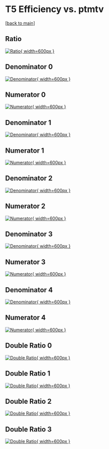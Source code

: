 # T5 Efficiency vs. ptmtv

[[back to main](./)]



## Ratio

[![Ratio](../mtv/var/T5_xtr_0_1_eff_ptmtv.png){ width=600px }](../mtv/var/T5_xtr_0_1_eff_ptmtv.pdf)

## Denominator 0

[![Denominator](../mtv/den/T5_xtr_0_1_eff_ptmtv_den0.png){ width=600px }](../mtv/den/T5_xtr_0_1_eff_ptmtv_den0.pdf)

## Numerator 0

[![Numerator](../mtv/num/T5_xtr_0_1_eff_ptmtv_num0.png){ width=600px }](../mtv/num/T5_xtr_0_1_eff_ptmtv_num0.pdf)

## Denominator 1

[![Denominator](../mtv/den/T5_xtr_0_1_eff_ptmtv_den1.png){ width=600px }](../mtv/den/T5_xtr_0_1_eff_ptmtv_den1.pdf)

## Numerator 1

[![Numerator](../mtv/num/T5_xtr_0_1_eff_ptmtv_num1.png){ width=600px }](../mtv/num/T5_xtr_0_1_eff_ptmtv_num1.pdf)

## Denominator 2

[![Denominator](../mtv/den/T5_xtr_0_1_eff_ptmtv_den2.png){ width=600px }](../mtv/den/T5_xtr_0_1_eff_ptmtv_den2.pdf)

## Numerator 2

[![Numerator](../mtv/num/T5_xtr_0_1_eff_ptmtv_num2.png){ width=600px }](../mtv/num/T5_xtr_0_1_eff_ptmtv_num2.pdf)

## Denominator 3

[![Denominator](../mtv/den/T5_xtr_0_1_eff_ptmtv_den3.png){ width=600px }](../mtv/den/T5_xtr_0_1_eff_ptmtv_den3.pdf)

## Numerator 3

[![Numerator](../mtv/num/T5_xtr_0_1_eff_ptmtv_num3.png){ width=600px }](../mtv/num/T5_xtr_0_1_eff_ptmtv_num3.pdf)

## Denominator 4

[![Denominator](../mtv/den/T5_xtr_0_1_eff_ptmtv_den4.png){ width=600px }](../mtv/den/T5_xtr_0_1_eff_ptmtv_den4.pdf)

## Numerator 4

[![Numerator](../mtv/num/T5_xtr_0_1_eff_ptmtv_num4.png){ width=600px }](../mtv/num/T5_xtr_0_1_eff_ptmtv_num4.pdf)

## Double Ratio 0

[![Double Ratio](../mtv/ratio/T5_xtr_0_1_eff_ptmtv_ratio0.png){ width=600px }](../mtv/ratio/T5_xtr_0_1_eff_ptmtv_ratio0.pdf)

## Double Ratio 1

[![Double Ratio](../mtv/ratio/T5_xtr_0_1_eff_ptmtv_ratio1.png){ width=600px }](../mtv/ratio/T5_xtr_0_1_eff_ptmtv_ratio1.pdf)

## Double Ratio 2

[![Double Ratio](../mtv/ratio/T5_xtr_0_1_eff_ptmtv_ratio2.png){ width=600px }](../mtv/ratio/T5_xtr_0_1_eff_ptmtv_ratio2.pdf)

## Double Ratio 3

[![Double Ratio](../mtv/ratio/T5_xtr_0_1_eff_ptmtv_ratio3.png){ width=600px }](../mtv/ratio/T5_xtr_0_1_eff_ptmtv_ratio3.pdf)

